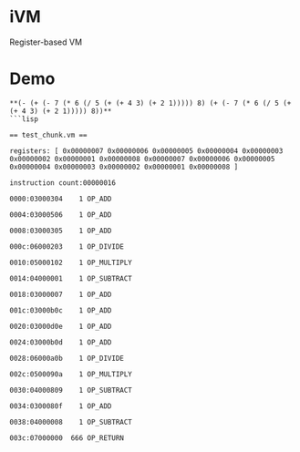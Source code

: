 # iVM
Register-based VM

# Demo

```
**(- (+ (- 7 (* 6 (/ 5 (+ (+ 4 3) (+ 2 1))))) 8) (+ (- 7 (* 6 (/ 5 (+ (+ 4 3) (+ 2 1))))) 8))**
```lisp

== test_chunk.vm ==

registers: [ 0x00000007 0x00000006 0x00000005 0x00000004 0x00000003 0x00000002 0x00000001 0x00000008 0x00000007 0x00000006 0x00000005 0x00000004 0x00000003 0x00000002 0x00000001 0x00000008 ]

instruction count:00000016

0000:03000304    1 OP_ADD

0004:03000506    1 OP_ADD

0008:03000305    1 OP_ADD

000c:06000203    1 OP_DIVIDE

0010:05000102    1 OP_MULTIPLY

0014:04000001    1 OP_SUBTRACT

0018:03000007    1 OP_ADD

001c:03000b0c    1 OP_ADD

0020:03000d0e    1 OP_ADD

0024:03000b0d    1 OP_ADD

0028:06000a0b    1 OP_DIVIDE

002c:0500090a    1 OP_MULTIPLY

0030:04000809    1 OP_SUBTRACT

0034:0300080f    1 OP_ADD

0038:04000008    1 OP_SUBTRACT

003c:07000000  666 OP_RETURN

